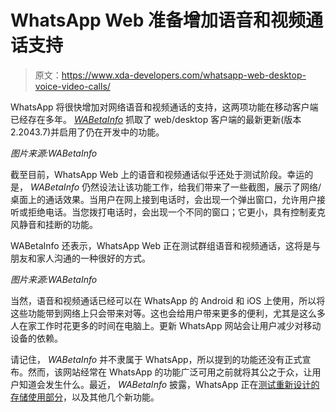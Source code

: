 # WhatsApp Web 准备增加语音和视频通话支持

> 原文：<https://www.xda-developers.com/whatsapp-web-desktop-voice-video-calls/>

WhatsApp 将很快增加对网络语音和视频通话的支持，这两项功能在移动客户端已经存在多年。 [*WABetaInfo*](https://wabetainfo.com/whatsapp-web-2-2043-7-whats-new/) 抓取了 web/desktop 客户端的最新更新(版本 2.2043.7)并启用了仍在开发中的功能。

*图片来源:WABetaInfo*

截至目前，WhatsApp Web 上的语音和视频通话似乎还处于测试阶段。幸运的是， *WABetaInfo* 仍然设法让该功能工作，给我们带来了一些截图，展示了网络/桌面上的通话效果。当用户在网上接到电话时，会出现一个弹出窗口，允许用户接听或拒绝电话。当您拨打电话时，会出现一个不同的窗口；它更小，具有控制麦克风静音和挂断的功能。

WABetaInfo 还表示，WhatsApp Web 正在测试群组语音和视频通话，这将是与朋友和家人沟通的一种很好的方式。

*图片来源:WABetaInfo*

当然，语音和视频通话已经可以在 WhatsApp 的 Android 和 iOS 上使用，所以将这些功能带到网络上只会带来对等。这也会给用户带来更多的便利，尤其是这么多人在家工作时花更多的时间在电脑上。更新 WhatsApp 网站会让用户减少对移动设备的依赖。

请记住， *WABetaInfo* 并不隶属于 WhatsApp，所以提到的功能还没有正式宣布。然而，该网站经常在 WhatsApp 的功能广泛可用之前就将其公之于众，让用户知道会发生什么。最近， *WABetaInfo* 披露，WhatsApp 正在[测试重新设计的存储使用部分](https://www.xda-developers.com/whatsapp-tests-redesigned-storage-usage-section-latest-beta/)，以及其他几个新功能。